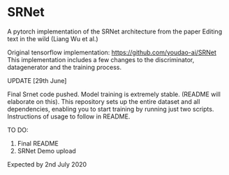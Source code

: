 # SRNet
A pytorch implementation of the SRNet architecture from the paper Editing text in the wild (Liang Wu et al.)

Original tensorflow implementation: https://github.com/youdao-ai/SRNet
This implementation includes a few changes to the discriminator, datagenerator and the training process.  

UPDATE [29th June]

Final Srnet code pushed. 
Model training is extremely stable. (README will elaborate on this).
This repository sets up the entire dataset and all dependencies, enabling you to start training by running just two scripts.
Instructions of usage to follow in README.

TO DO:

1) Final README
2) SRNet Demo upload 

Expected by 2nd July 2020 
